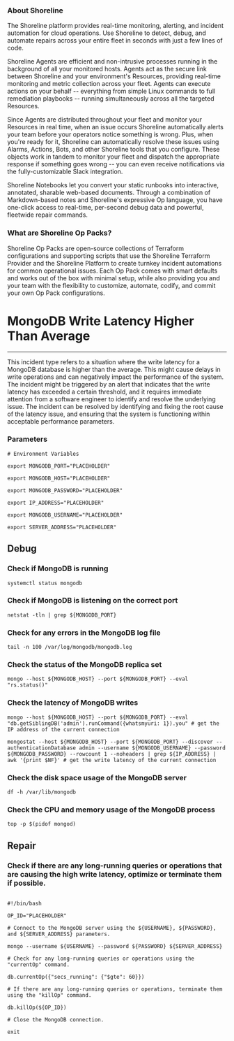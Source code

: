 
### About Shoreline
The Shoreline platform provides real-time monitoring, alerting, and incident automation for cloud operations. Use Shoreline to detect, debug, and automate repairs across your entire fleet in seconds with just a few lines of code.

Shoreline Agents are efficient and non-intrusive processes running in the background of all your monitored hosts. Agents act as the secure link between Shoreline and your environment's Resources, providing real-time monitoring and metric collection across your fleet. Agents can execute actions on your behalf -- everything from simple Linux commands to full remediation playbooks -- running simultaneously across all the targeted Resources.

Since Agents are distributed throughout your fleet and monitor your Resources in real time, when an issue occurs Shoreline automatically alerts your team before your operators notice something is wrong. Plus, when you're ready for it, Shoreline can automatically resolve these issues using Alarms, Actions, Bots, and other Shoreline tools that you configure. These objects work in tandem to monitor your fleet and dispatch the appropriate response if something goes wrong -- you can even receive notifications via the fully-customizable Slack integration.

Shoreline Notebooks let you convert your static runbooks into interactive, annotated, sharable web-based documents. Through a combination of Markdown-based notes and Shoreline's expressive Op language, you have one-click access to real-time, per-second debug data and powerful, fleetwide repair commands.

### What are Shoreline Op Packs?
Shoreline Op Packs are open-source collections of Terraform configurations and supporting scripts that use the Shoreline Terraform Provider and the Shoreline Platform to create turnkey incident automations for common operational issues. Each Op Pack comes with smart defaults and works out of the box with minimal setup, while also providing you and your team with the flexibility to customize, automate, codify, and commit your own Op Pack configurations.

# MongoDB Write Latency Higher Than Average
---

This incident type refers to a situation where the write latency for a MongoDB database is higher than the average. This might cause delays in write operations and can negatively impact the performance of the system. The incident might be triggered by an alert that indicates that the write latency has exceeded a certain threshold, and it requires immediate attention from a software engineer to identify and resolve the underlying issue. The incident can be resolved by identifying and fixing the root cause of the latency issue, and ensuring that the system is functioning within acceptable performance parameters.

### Parameters
```shell
# Environment Variables

export MONGODB_PORT="PLACEHOLDER"

export MONGODB_HOST="PLACEHOLDER"

export MONGODB_PASSWORD="PLACEHOLDER"

export IP_ADDRESS="PLACEHOLDER"

export MONGODB_USERNAME="PLACEHOLDER"

export SERVER_ADDRESS="PLACEHOLDER"
```

## Debug

### Check if MongoDB is running
```shell
systemctl status mongodb
```

### Check if MongoDB is listening on the correct port
```shell
netstat -tln | grep ${MONGODB_PORT}
```

### Check for any errors in the MongoDB log file
```shell
tail -n 100 /var/log/mongodb/mongodb.log
```

### Check the status of the MongoDB replica set
```shell
mongo --host ${MONGODB_HOST} --port ${MONGODB_PORT} --eval "rs.status()"
```

### Check the latency of MongoDB writes
```shell
mongo --host ${MONGODB_HOST} --port ${MONGODB_PORT} --eval "db.getSiblingDB('admin').runCommand({whatsmyuri: 1}).you" # get the IP address of the current connection

mongostat --host ${MONGODB_HOST} --port ${MONGODB_PORT} --discover --authenticationDatabase admin --username ${MONGODB_USERNAME} --password ${MONGODB_PASSWORD} --rowcount 1 --noheaders | grep ${IP_ADDRESS} | awk '{print $NF}' # get the write latency of the current connection
```

### Check the disk space usage of the MongoDB server
```shell
df -h /var/lib/mongodb
```

### Check the CPU and memory usage of the MongoDB process
```shell
top -p $(pidof mongod)
```


## Repair

### Check if there are any long-running queries or operations that are causing the high write latency, optimize or terminate them if possible.
```shell

#!/bin/bash

OP_ID="PLACEHOLDER"

# Connect to the MongoDB server using the ${USERNAME}, ${PASSWORD}, and ${SERVER_ADDRESS} parameters.

mongo --username ${USERNAME} --password ${PASSWORD} ${SERVER_ADDRESS}

# Check for any long-running queries or operations using the "currentOp" command.

db.currentOp({"secs_running": {"$gte": 60}})

# If there are any long-running queries or operations, terminate them using the "killOp" command.

db.killOp(${OP_ID})

# Close the MongoDB connection.

exit

```
